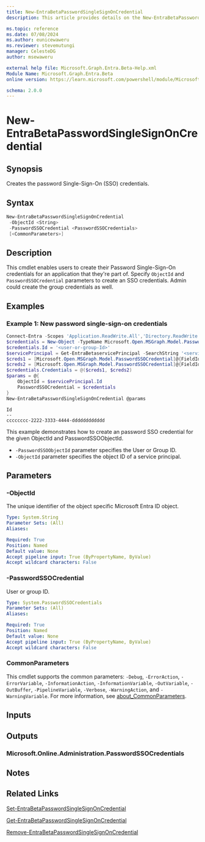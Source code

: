```yaml
---
title: New-EntraBetaPasswordSingleSignOnCredential
description: This article provides details on the New-EntraBetaPasswordSingleSignOnCredential command.

ms.topic: reference
ms.date: 07/08/2024
ms.author: eunicewaweru
ms.reviewer: stevemutungi
manager: CelesteDG
author: msewaweru

external help file: Microsoft.Graph.Entra.Beta-Help.xml
Module Name: Microsoft.Graph.Entra.Beta
online version: https://learn.microsoft.com/powershell/module/Microsoft.Graph.Entra.Beta/New-EntraBetaPasswordSingleSignOnCredential

schema: 2.0.0
---
```


# New-EntraBetaPasswordSingleSignOnCredential

## Synopsis

Creates the password Single-Sign-On (SSO) credentials.

## Syntax

```powershell
New-EntraBetaPasswordSingleSignOnCredential
 -ObjectId <String>
 -PasswordSSOCredential <PasswordSSOCredentials>
 [<CommonParameters>]
```

## Description

This cmdlet enables users to create their Password Single-Sign-On credentials for an application that they're part of. Specify `ObjectId` and `PasswordSSOCredential` parameters to create an SSO credentials.
Admin could create the group credentials as well.

## Examples

### Example 1: New password single-sign-on credentials

```powershell
Connect-Entra -Scopes 'Application.ReadWrite.All','Directory.ReadWrite.All'
$credentials = New-Object -TypeName Microsoft.Open.MSGraph.Model.PasswordSSOCredentials
$credentials.Id = '<user-or-group-Id>'
$servicePrincipal = Get-EntraBetaservicePrincipal -SearchString '<service-principal-name>'
$creds1 = [Microsoft.Open.MSGraph.Model.PasswordSSOCredential]@{FieldId="param_emailOrUserName"; Value="foobar@ms.com"; Type="text"}
$creds2 = [Microsoft.Open.MSGraph.Model.PasswordSSOCredential]@{FieldId="param_password"; Value="my-secret"; Type="password"}
$credentials.Credentials = @($creds1, $creds2)
$params = @{
    ObjectId = $servicePrincipal.Id
    PasswordSSOCredential = $credentials
}
New-EntraBetaPasswordSingleSignOnCredential @params
```

```Output
Id
--
cccccccc-2222-3333-4444-dddddddddddd
```

This example demonstrates how to create an password SSO credential for the given ObjectId and PasswordSSOObjectId.

- `-PasswordSSOObjectId` parameter specifies the User or Group ID.
- `-ObjectId` parameter specifies the object ID of a service principal.

## Parameters

### -ObjectId

The unique identifier of the object specific Microsoft Entra ID object.

```yaml
Type: System.String
Parameter Sets: (All)
Aliases:

Required: True
Position: Named
Default value: None
Accept pipeline input: True (ByPropertyName, ByValue)
Accept wildcard characters: False
```

### -PasswordSSOCredential

User or group ID.

```yaml
Type: System.PasswordSSOCredentials
Parameter Sets: (All)
Aliases:

Required: True
Position: Named
Default value: None
Accept pipeline input: True (ByPropertyName, ByValue)
Accept wildcard characters: False
```

### CommonParameters

This cmdlet supports the common parameters: `-Debug`, `-ErrorAction`, `-ErrorVariable`, `-InformationAction`, `-InformationVariable`, `-OutVariable`, `-OutBuffer`, `-PipelineVariable`, `-Verbose`, `-WarningAction`, and `-WarningVariable`. For more information, see [about_CommonParameters](https://go.microsoft.com/fwlink/?LinkID=113216).

## Inputs

## Outputs

### Microsoft.Online.Administration.PasswordSSOCredentials

## Notes

## Related Links

[Set-EntraBetaPasswordSingleSignOnCredential](Set-EntraBetaPasswordSingleSignOnCredential.md)

[Get-EntraBetaPasswordSingleSignOnCredential](Get-EntraBetaPasswordSingleSignOnCredential.md)

[Remove-EntraBetaPasswordSingleSignOnCredential](Remove-EntraBetaPasswordSingleSignOnCredential.md)
